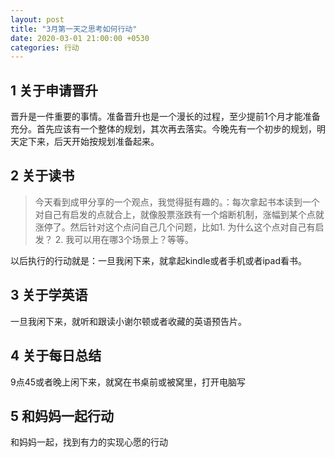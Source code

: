 ```yaml
---
layout: post
title: "3月第一天之思考如何行动"
date: 2020-03-01 21:00:00 +0530
categories: 行动
---
```


## 1 关于申请晋升

晋升是一件重要的事情。准备晋升也是一个漫长的过程，至少提前1个月才能准备充分。首先应该有一个整体的规划，其次再去落实。今晚先有一个初步的规划，明天定下来，后天开始按规划准备起来。

## 2 关于读书

>  今天看到成甲分享的一个观点，我觉得挺有趣的。：每次拿起书本读到一个对自己有启发的点就合上，就像股票涨跌有一个熔断机制，涨幅到某个点就涨停了。然后针对这个点问自己几个问题，比如1. 为什么这个点对自己有启发？ 2. 我可以用在哪3个场景上？等等。

以后执行的行动就是：一旦我闲下来，就拿起kindle或者手机或者ipad看书。

## 3 关于学英语

一旦我闲下来，就听和跟读小谢尔顿或者收藏的英语预告片。

## 4 关于每日总结

9点45或者晚上闲下来，就窝在书桌前或被窝里，打开电脑写

## 5 和妈妈一起行动

和妈妈一起，找到有力的实现心愿的行动